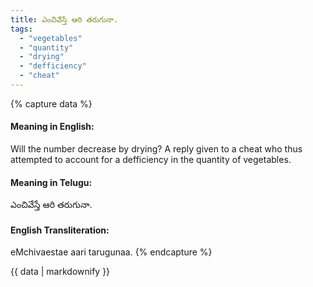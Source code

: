 ```yaml
---
title: ఎంచివేస్తే ఆరి తరుగునా.
tags:
  - "vegetables"
  - "quantity"
  - "drying"
  - "defficiency"
  - "cheat"
---
```


{% capture data %}
#### Meaning in English:
Will the number decrease by drying?
A reply given to a cheat who thus attempted to account for a defficiency in the quantity of vegetables.

#### Meaning in Telugu:
ఎంచివేస్తే ఆరి తరుగునా.

#### English Transliteration:
eMchivaestae aari tarugunaa.
{% endcapture %}

{{ data | markdownify }}

